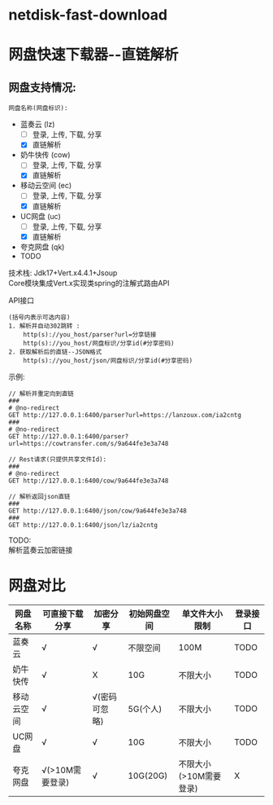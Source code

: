 # netdisk-fast-download
# 网盘快速下载器--直链解析

## 网盘支持情况:  
` 网盘名称(网盘标识): ` 
- 蓝奏云 (lz)
    - [ ] 登录, 上传, 下载, 分享
    - [x] 直链解析
- 奶牛快传 (cow)
    - [ ] 登录, 上传, 下载, 分享
    - [x] 直链解析
- 移动云空间 (ec)
    - [ ] 登录, 上传, 下载, 分享
    - [x] 直链解析
- UC网盘 (uc)
    - [ ] 登录, 上传, 下载, 分享
    - [x] 直链解析
- 夸克网盘 (qk)
- TODO

技术栈: 
Jdk17+Vert.x4.4.1+Jsoup  
Core模块集成Vert.x实现类spring的注解式路由API  

API接口
```shell
(括号内表示可选内容)
1. 解析并自动302跳转 : 
    http(s)://you_host/parser?url=分享链接
    http(s)://you_host/网盘标识/分享id(#分享密码)
2. 获取解析后的直链--JSON格式
    http(s)://you_host/json/网盘标识/分享id(#分享密码)

```


示例:  
```
// 解析并重定向到直链
###
# @no-redirect
GET http://127.0.0.1:6400/parser?url=https://lanzoux.com/ia2cntg
###
# @no-redirect
GET http://127.0.0.1:6400/parser?url=https://cowtransfer.com/s/9a644fe3e3a748

// Rest请求(只提供共享文件Id):
###
# @no-redirect
GET http://127.0.0.1:6400/cow/9a644fe3e3a748

// 解析返回json直链
###
GET http://127.0.0.1:6400/json/cow/9a644fe3e3a748
###
GET http://127.0.0.1:6400/json/lz/ia2cntg

```

TODO:  
解析蓝奏云加密链接


# 网盘对比

| 网盘名称  | 可直接下载分享     | 加密分享     | 初始网盘空间   | 单文件大小限制        | 登录接口 |
|-------|-------------|----------|----------|----------------|------|
| 蓝奏云   | √           | √        | 不限空间     | 100M           | TODO |
| 奶牛快传  | √           | X        | 10G      | 不限大小           | TODO |
| 移动云空间 | √           | √(密码可忽略) | 5G(个人)   | 不限大小           | TODO |
| UC网盘  | √           | √        | 10G      | 不限大小           | TODO |
| 夸克网盘  | √(>10M需要登录) | √        | 10G(20G) | 不限大小(>10M需要登录) | X    |


